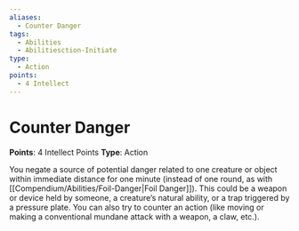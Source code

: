```yaml
---
aliases:
  - Counter Danger
tags:
  - Abilities
  - Abilitiesction-Initiate
type:
  - Action
points:
  - 4 Intellect
---
```


# Counter Danger

**Points**: 4 Intellect Points
**Type**: Action

You negate a source of potential danger related to one creature or object within immediate distance for one minute (instead of one round, as with [[Compendium/Abilities/Foil-Danger|Foil Danger]]). This could be a weapon or device held by someone, a creature’s natural ability, or a trap triggered by a pressure plate. You can also try to counter an action (like moving or making a conventional mundane attack with a weapon, a claw, etc.).

